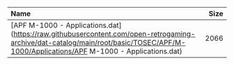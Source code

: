 |Name|Size|
|:---|---:|
|[APF M-1000 - Applications.dat](https://raw.githubusercontent.com/open-retrogaming-archive/dat-catalog/main/root/basic/TOSEC/APF/M-1000/Applications/APF M-1000 - Applications.dat)|2066|
